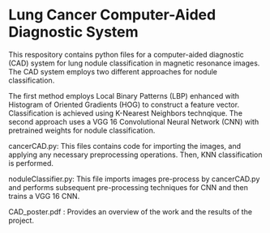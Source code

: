 # Lung Cancer Computer-Aided Diagnostic System

This respository contains python files for a computer-aided diagnostic (CAD) system for lung nodule classification in 
magnetic resonance images. The CAD system employs two different approaches for nodule classification. 

The first method employs Local Binary Patterns (LBP) enhanced with Histogram of Oriented Gradients (HOG) to construct
a feature vector. Classification is achieved using K-Nearest Neighbors technqique. The second approach uses a VGG 16
Convolutional Neural Network (CNN) with pretrained weights for nodule classification. 

cancerCAD.py: This files contains code for importing the images, and applying any necessary preprocessing operations.
Then, KNN classification is performed.

noduleClassifier.py: This file imports images pre-process by cancerCAD.py and performs subsequent pre-processing
techniques for CNN and then trains a VGG 16 CNN.

CAD_poster.pdf : Provides an overview of the work and the results of the project.